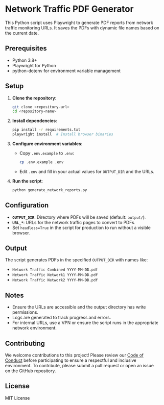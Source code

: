 # Network Traffic PDF Generator

This Python script uses Playwright to generate PDF reports from network traffic monitoring URLs. It saves the PDFs with dynamic file names based on the current date.

## Prerequisites

- Python 3.8+
- Playwright for Python
- python-dotenv for environment variable management

## Setup

1. **Clone the repository**:
   ```bash
   git clone <repository-url>
   cd <repository-name>
   ```

2. **Install dependencies**:
   ```bash
   pip install -r requirements.txt
   playwright install  # Install browser binaries
   ```

3. **Configure environment variables**:
   - Copy `.env.example` to `.env`:
     ```bash
     cp .env.example .env
     ```
   - Edit `.env` and fill in your actual values for `OUTPUT_DIR` and the URLs.

4. **Run the script**:
   ```bash
   python generate_network_reports.py
   ```

## Configuration

- **`OUTPUT_DIR`**: Directory where PDFs will be saved (default: `output/`).
- **`URL_*`**: URLs for the network traffic pages to convert to PDFs.
- Set `headless=True` in the script for production to run without a visible browser.

## Output

The script generates PDFs in the specified `OUTPUT_DIR` with names like:
- `Network Traffic Combined YYYY-MM-DD.pdf`
- `Network Traffic Network1 YYYY-MM-DD.pdf`
- `Network Traffic Network2 YYYY-MM-DD.pdf`

## Notes

- Ensure the URLs are accessible and the output directory has write permissions.
- Logs are generated to track progress and errors.
- For internal URLs, use a VPN or ensure the script runs in the appropriate network environment.

## Contributing

We welcome contributions to this project! Please review our [Code of Conduct](CODE_OF_CONDUCT.md) before participating to ensure a respectful and inclusive environment. To contribute, please submit a pull request or open an issue on the GitHub repository.

## License

MIT License